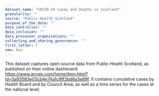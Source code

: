 ```yaml
---
dataset_name: "COVID-19 Cases and Deaths in Scotland"
granularity: ""
source: "Public Health Scotland"
purpose_of_the_data: ""
data_controller: ""
dpia_inclusion: ""
data_processor_organisations: ""
collecting_and_sharing_governance: ""
first_letter: C
new: New
---
```

This dataset captures open source data from Public Health Scotland, as published on their online dashboard: https://www.arcgis.com/home/item.html?id=5a93583e03cb4e74a1c8ff2bd8a3e89f. It contains cumulative cases by Health Board and by Council Area, as well as a time series for the cases at the national level.